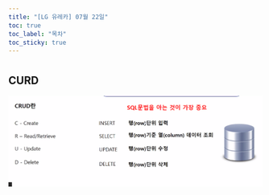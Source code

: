 ```yaml
---
title: "[LG 유레카] 07월 22일"
toc: true
toc_label: "목차"
toc_sticky: true
---
```


#  



## CURD

![image-20240722092035307](../../../images/2024-07-22-0722/image-20240722092035307.png)